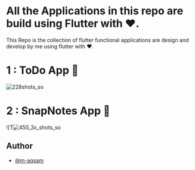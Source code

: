 
# All the Applications in this repo are build using Flutter with ❤️.

This Repo is the collection of flutter functional applications are design and develop by me using flutter with ❤️.

# 1 : ToDo App 📱

![228shots_so](https://github.com/user-attachments/assets/78b90ea8-dec2-4332-9366-df60e78f935e)


# 2 : SnapNotes App 📱

![T![450_3x_shots_so](https://github.com/user-attachments/assets/14071014-3d2a-40da-b0fe-423e9c6a06c0)



## Author

- [@m-aqsam](https://github.com/m-aqsam)




